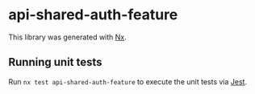 # api-shared-auth-feature

This library was generated with [Nx](https://nx.dev).

## Running unit tests

Run `nx test api-shared-auth-feature` to execute the unit tests via [Jest](https://jestjs.io).
